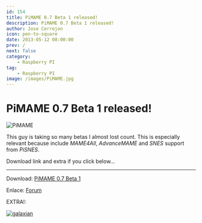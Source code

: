```yaml
---
id: 154
title: PiMAME 0.7 Beta 1 released!
description: PiMAME 0.7 Beta 1 released!
author: Jose Cerrejon
icon: pen-to-square
date: 2013-05-12 08:00:00
prev: /
next: false
category:
    - Raspberry PI
tag:
    - Raspberry PI
image: /images/PiMAME.jpg
---
```


# PiMAME 0.7 Beta 1 released!

![PiMAME](/images/PiMAME.jpg)

This guy is taking so many betas I almost lost count. This is especially relevant because include _MAME4All_, _AdvanceMAME_ and _SNES_ support from _PiSNES_.

Download link and extra if you click below...

---

Download: [PiMAME 0.7 Beta 1](https://sourceforge.net/projects/pimame/files/pimame-0.7-beta1.img.zip/download)

Enlace: [Forum](https://pimame.org/forum/)

EXTRA!:

<a href="/res/galaxian.zip">![galaxian](/images/galaxian.jpg "Download and play Galaxian!")</a>
